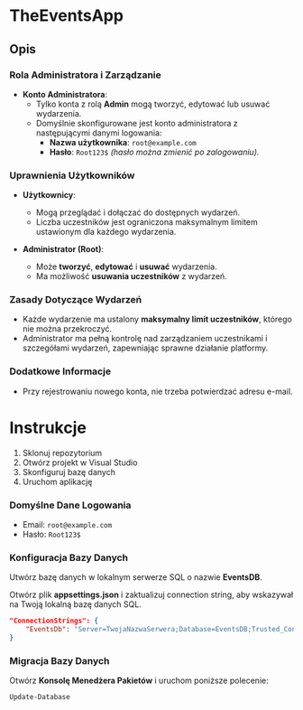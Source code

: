 ﻿# TheEventsApp

## Opis

### Rola Administratora i Zarządzanie
- **Konto Administratora**:
  - Tylko konta z rolą **Admin** mogą tworzyć, edytować lub usuwać wydarzenia.
  - Domyślnie skonfigurowane jest konto administratora z następującymi danymi logowania:
    - **Nazwa użytkownika**: `root@example.com`
    - **Hasło**: `Root123$` *(hasło można zmienić po zalogowaniu).*

### Uprawnienia Użytkowników
- **Użytkownicy**:
  - Mogą przeglądać i dołączać do dostępnych wydarzeń.
  - Liczba uczestników jest ograniczona maksymalnym limitem ustawionym dla każdego wydarzenia.

- **Administrator (Root)**:
  - Może **tworzyć**, **edytować** i **usuwać** wydarzenia.
  - Ma możliwość **usuwania uczestników** z wydarzeń.

### Zasady Dotyczące Wydarzeń
- Każde wydarzenie ma ustalony **maksymalny limit uczestników**, którego nie można przekroczyć.
- Administrator ma pełną kontrolę nad zarządzaniem uczestnikami i szczegółami wydarzeń, zapewniając sprawne działanie platformy.

### Dodatkowe Informacje
- Przy rejestrowaniu nowego konta, nie trzeba potwierdzać adresu e-mail.

# Instrukcje

1. Sklonuj repozytorium
2. Otwórz projekt w Visual Studio
3. Skonfiguruj bazę danych
4. Uruchom aplikację

### Domyślne Dane Logowania
- Email: `root@example.com`
- Hasło: `Root123$`

### Konfiguracja Bazy Danych

Utwórz bazę danych w lokalnym serwerze SQL o nazwie **EventsDB**.

Otwórz plik **appsettings.json** i zaktualizuj connection string, aby wskazywał na Twoją lokalną bazę danych SQL.

```json
"ConnectionStrings": {
	"EventsDb": "Server=TwojaNazwaSerwera;Database=EventsDB;Trusted_Connection=True;MultipleActiveResultSets=true"
}
```

### Migracja Bazy Danych

Otwórz **Konsolę Menedżera Pakietów** i uruchom poniższe polecenie:

```sh
Update-Database
```





